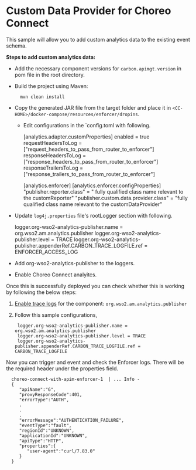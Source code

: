# Custom Data Provider for Choreo Connect

This sample will allow you to add custom analytics data to the existing event schema.

__Steps to add custom analytics data:__

- Add the necessary component versions for `carbon.apimgt.version` in pom file in the root directory.

- Build the project using Maven:

        mvn clean install


- Copy the generated JAR file from the target folder and place it in `<CC-HOME>/docker-compose/resources/enforcer/dropins`.

  - Edit configurations in the `config.toml with following.


     [analytics.adapter.customProperties]
         enabled = true
         requestHeadersToLog = ["request_headers_to_pass_from_router_to_enforcer"]
         responseHeadersToLog = ["response_headers_to_pass_from_router_to_enforcer"]
         responseTrailersToLog = ["response_trailers_to_pass_from_router_to_enforcer"]

     [analytics.enforcer]
         [analytics.enforcer.configProperties]
            "publisher.reporter.class" = " fully qualified class name relevant to the customReporter"
            "publisher.custom.data.provider.class" = "fully qualified class name relevant to the customDataProvider"

- Update `log4j.properties` file's rootLogger section with following.


     logger.org-wso2-analytics-publisher.name = org.wso2.am.analytics.publisher
     logger.org-wso2-analytics-publisher.level = TRACE
     logger.org-wso2-analytics-publisher.appenderRef.CARBON_TRACE_LOGFILE.ref = ENFORCER_ACCESS_LOG

- Add org-wso2-analytics-publisher to the loggers.
- Enable Choreo Connect analyitcs.

Once this is successfully deployed you can check whether this is working by following the below steps:
1. [Enable trace logs](https://apim.docs.wso2.com/en/4.2.0/administer/logging-and-monitoring/logging/configuring-logging/#enabling-logs-for-a-component) for the component: `org.wso2.am.analytics.publisher`
1. Follow this sample configurations,

        logger.org-wso2-analytics-publisher.name = org.wso2.am.analytics.publisher
        logger.org-wso2-analytics-publisher.level = TRACE
        logger.org-wso2-analytics-publisher.appenderRef.CARBON_TRACE_LOGFILE.ref = CARBON_TRACE_LOGFILE

 Now you can trigger and event and check the Enforcer logs. There will be the required header under the properties field.


      choreo-connect-with-apim-enforcer-1  | ... Info -
      {
         "apiName":"G",
         "proxyResponseCode":401,
         "errorType":"AUTH",
         .
         .
         .
         "errorMessage":"AUTHENTICATION_FAILURE",
         "eventType":"fault",
         "regionId":"UNKNOWN",
         "applicationId":"UNKNOWN",
         "apiType":"HTTP",
         "properties":{
            "user-agent":"curl/7.83.0"
         }
      }